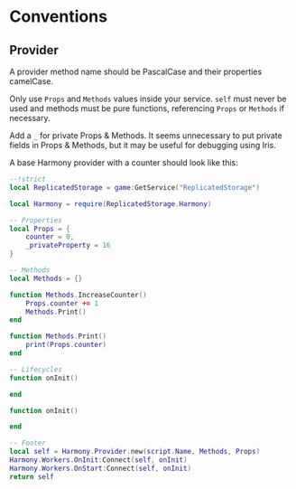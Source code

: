 # Conventions

## Provider

A provider method name should be PascalCase and their properties camelCase.

Only use `Props` and `Methods` values inside your service.
`self` must never be used and methods must be pure functions, referencing `Props` or `Methods` if necessary.

Add a `_` for private Props & Methods.
It seems unnecessary to put private fields in Props & Methods, but it may be useful for debugging using Iris.

A base Harmony provider with a counter should look like this:

```lua
--!strict
local ReplicatedStorage = game:GetService("ReplicatedStorage")

local Harmony = require(ReplicatedStorage.Harmony)

-- Properties
local Props = {
    counter = 0,
    _privateProperty = 16
}

-- Methods
local Methods = {}

function Methods.IncreaseCounter()
    Props.counter += 1
    Methods.Print()
end

function Methods.Print()
    print(Props.counter)
end

-- Lifecycles
function onInit()

end

function onInit()

end

-- Footer
local self = Harmony.Provider.new(script.Name, Methods, Props)
Harmony.Workers.OnInit:Connect(self, onInit)
Harmony.Workers.OnStart:Connect(self, onInit)
return self
```
